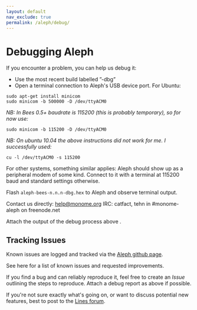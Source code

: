 ```yaml
---
layout: default
nav_exclude: true
permalink: /aleph/debug/
---
```


# Debugging Aleph

If you encounter a problem, you can help us debug it:

- Use the most recent build labelled ”-dbg”
- Open a terminal connection to Aleph's USB device port. For Ubuntu:

~~~
sudo apt-get install minicom
sudo minicom -b 500000 -D /dev/ttyACM0
~~~

*NB: In Bees 0.5+ baudrate is 115200 (this is probably temporary), so for now use:*

`sudo minicom -b 115200 -D /dev/ttyACM0`

*NB: On ubuntu 10.04 the above instructions did not work for me. I successfully used:*

`cu -l /dev/ttyACM0 -s 115200`

For other systems, something similar applies: Aleph should show up as a peripheral modem of some kind. Connect to it with a terminal at 115200 baud and standard settings otherwise.

Flash `aleph-bees-n.n.n-dbg.hex` to Aleph and observe terminal output.

Contact us directly: help@monome.org
IRC: catfact, tehn in #monome-aleph on freenode.net

Attach the output of the debug process above .

## Tracking Issues

Known issues are logged and tracked via the [Aleph github page](https://github.com/tehn/aleph/issues).

See here for a list of known issues and requested improvements.

If you find a bug and can reliably reproduce it, feel free to create an *Issue* outlining the steps to reproduce. Attach a debug report as above if possible.

If you're not sure exactly what's going on, or want to discuss potential new features, best to post to the [Lines forum](http://llllllll.co).
